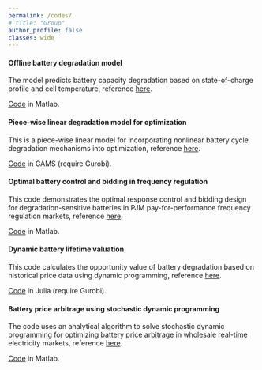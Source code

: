 ```yaml
---
permalink: /codes/
# title: "Group"
author_profile: false
classes: wide
---
```


#### Offline battery degradation model
The model predicts battery capacity degradation based on state-of-charge profile and cell temperature, reference [here](https://www.researchgate.net/publication/303890624_Modeling_of_Lithium-Ion_Battery_Degradation_for_Cell_Life_Assessment).

[Code](assets/codes/BatDegModel.zip) in Matlab.

#### Piece-wise linear degradation model for optimization
This is a piece-wise linear model for incorporating nonlinear battery cycle degradation mechanisms into optimization, reference [here](https://arxiv.org/pdf/1707.04567.pdf).

[Code](assets/codes/BES_GAMS_code.zip) in GAMS (require Gurobi).

#### Optimal battery control and bidding in frequency regulation
This code demonstrates the optimal response control and bidding design for degradation-sensitive batteries in PJM pay-for-performance frequency regulation markets, reference [here](https://arxiv.org/pdf/1710.10514.pdf).

[Code](assets/codes/PJM_simulation_code.zip) in Matlab.


#### Dynamic battery lifetime valuation
This code calculates the opportunity value of battery degradation based on historical price data using dynamic programming, reference [here](https://arxiv.org/pdf/2011.08425.pdf).

[Code](assets/codes/DBV.zip) in Julia (require Gurobi).

#### Battery price arbitrage using stochastic dynamic programming
The code uses an analytical algorithm to solve stochastic dynamic programming for optimizing battery price arbitrage in wholesale real-time electricity markets, reference [here](https://arxiv.org/pdf/2108.06000.pdf).

[Code](https://github.com/niklauskun/MarkovESValuation) in Matlab.
